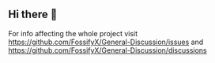## Hi there 👋

For info affecting the whole project visit https://github.com/FossifyX/General-Discussion/issues and https://github.com/FossifyX/General-Discussion/discussions
